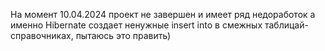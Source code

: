 На момент 10.04.2024 проект не завершен и имеет ряд недоработок а именно Hibernate создает ненужные insert into в смежных таблицай-справочниках, пытаюсь это править)

